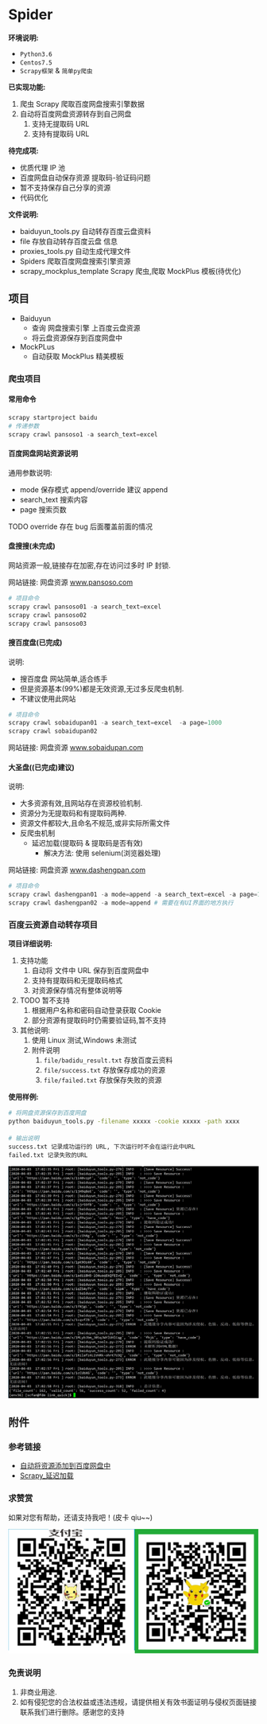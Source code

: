 # Spider

**环境说明:**

- `Python3.6`
- `Centos7.5`
- `Scrapy框架` & `简单py爬虫`

**已实现功能:**

1. 爬虫 Scrapy 爬取百度网盘搜索引擎数据
2. 自动将百度网盘资源转存到自己网盘
   1. 支持无提取码 URL
   2. 支持有提取码 URL

**待完成项:**

- 优质代理 IP 池
- 百度网盘自动保存资源 提取码-验证码问题
- 暂不支持保存自己分享的资源
- 代码优化

**文件说明:**

- baiduyun_tools.py 自动转存百度云盘资料
- file 存放自动转存百度云盘 信息
- proxies_tools.py 自动生成代理文件
- Spiders 爬取百度网盘搜索引擎资源
- scrapy_mockplus_template Scrapy 爬虫,爬取 MockPlus 模板(待优化)

## 项目

- Baiduyun
  - 查询 网盘搜索引擎 上百度云盘资源
  - 将云盘资源保存到百度网盘中
- MockPLus
  - 自动获取 MockPlus 精美模板

### 爬虫项目

#### 常用命令

```python
scrapy startproject baidu
# 传递参数
scrapy crawl pansoso1 -a search_text=excel
```

#### 百度网盘网站资源说明

通用参数说明:

- mode 保存模式 append/override 建议 append
- search_text 搜索内容
- page 搜索页数

TODO override 存在 bug 后面覆盖前面的情况

#### 盘搜搜(未完成)

网站资源一般,链接存在加密,存在访问过多时 IP 封锁.

网站链接: 网盘资源 www.pansoso.com

```python
# 项目命令
scrapy crawl pansoso01 -a search_text=excel
scrapy crawl pansoso02
scrapy crawl pansoso03
```

#### 搜百度盘(已完成)

说明:

- 搜百度盘 网站简单,适合练手
- 但是资源基本(99%)都是无效资源,无过多反爬虫机制.
- 不建议使用此网站

```python
# 项目命令
scrapy crawl sobaidupan01 -a search_text=excel  -a page=1000
scrapy crawl sobaidupan02
```

网站链接: 网盘资源 www.sobaidupan.com

#### 大圣盘((已完成)建议)

说明:

- 大多资源有效,且网站存在资源校验机制.
- 资源分为无提取码和有提取码两种.
- 资源文件都较大,且命名不规范,或非实际所需文件
- 反爬虫机制
  - 延迟加载(提取码 & 提取码是否有效)
    - 解决方法: 使用 selenium(浏览器处理)

网站链接: 网盘资源 www.dashengpan.com

```python
# 项目命令
scrapy crawl dashengpan01 -a mode=append -a search_text=excel -a page=1
scrapy crawl dashengpan02 -a mode=append # 需要在有UI界面的地方执行
```

### 百度云资源自动转存项目

**项目详细说明:**

1. 支持功能
   1. 自动将 文件中 URL 保存到百度网盘中
   2. 支持有提取码和无提取码格式
   3. 对资源保存情况有整体说明等
2. TODO 暂不支持
   1. 根据用户名称和密码自动登录获取 Cookie
   2. 部分资源有提取码时仍需要验证码,暂不支持
3. 其他说明:
   1. 使用 Linux 测试,Windows 未测试
   2. 附件说明
      1. `file/badidu_result.txt` 存放百度云资料
      2. `file/success.txt` 存放保存成功的资源
      3. `file/failed.txt` 存放保存失败的资源

**使用样例:**

```bash
# 将网盘资源保存到百度网盘
python baiduyun_tools.py -filename xxxxx -cookie xxxxx -path xxxx

# 输出说明
success.txt 记录成功运行的 URL, 下次运行时不会在运行此中URL
failed.txt 记录失败的URL
```

![参考图片 Spider_baiduyunpan_01](https://raw.githubusercontent.com/fansichao/images/master/markdown/Spider_baiduyunpan_01.png)

## 附件

### 参考链接

- [自动将资源添加到百度网盘中](https://github.com/tengzhangchao/BaiDuPan)
- [Scrapy\_延迟加载](https://zhuanlan.zhihu.com/p/72887277)

### 求赞赏

如果对您有帮助，还请支持我吧！(皮卡 qiu~~)

![支付宝微信_赞赏图片](https://raw.githubusercontent.com/fansichao/images/master/markdown/%E6%94%AF%E4%BB%98%E5%AE%9D%E5%BE%AE%E4%BF%A1_%E8%B5%9E%E8%B5%8F%E5%9B%BE%E7%89%87.png)

### 免责说明

1. 非商业用途.
2. 如有侵犯您的合法权益或违法违规，请提供相关有效书面证明与侵权页面链接联系我们进行删除。感谢您的支持
